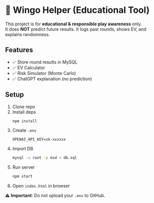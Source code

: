# 🎲 Wingo Helper (Educational Tool)

This project is for **educational & responsible play awareness** only.  
It does **NOT** predict future results. It logs past rounds, shows EV, and explains randomness.

## Features
- ✅ Store round results in MySQL
- ✅ EV Calculator
- ✅ Risk Simulator (Monte Carlo)
- ✅ ChatGPT explanation (no prediction)

## Setup
1. Clone repo
2. Install deps
   ```bash
   npm install
   ```
3. Create `.env`
   ```
   OPENAI_API_KEY=sk-xxxxxx
   ```
4. Import DB
   ```bash
   mysql -u root -p msd < db.sql
   ```
5. Run server
   ```bash
   npm start
   ```
6. Open `index.html` in browser

⚠️ **Important**: Do not upload your `.env` to GitHub.

